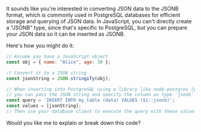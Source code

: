 It sounds like you're interested in converting JSON data to the JSONB format, which is commonly used in PostgreSQL databases for efficient storage and querying of JSON data. In JavaScript, you can't directly create a "JSONB" type, since that's specific to PostgreSQL, but you can prepare your JSON data so it can be inserted as JSONB.

Here's how you might do it:

```js
// Assume you have a JavaScript object
const obj = { name: "Alice", age: 30 };

// Convert it to a JSON string
const jsonString = JSON.stringify(obj);

// When inserting into PostgreSQL using a library like node-postgres (pg),
// you can pass the JSON string and specify the column as type 'jsonb'
const query = 'INSERT INTO my_table (data) VALUES ($1::jsonb)';
const values = [jsonString];
// Then use your database client to execute the query with these values
```

Would you like me to explain or break down this code?